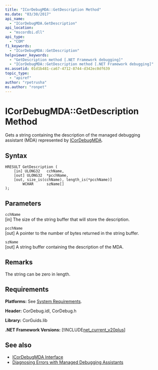 ```yaml
---
title: "ICorDebugMDA::GetDescription Method"
ms.date: "03/30/2017"
api_name: 
  - "ICorDebugMDA.GetDescription"
api_location: 
  - "mscordbi.dll"
api_type: 
  - "COM"
f1_keywords: 
  - "ICorDebugMDA::GetDescription"
helpviewer_keywords: 
  - "GetDescription method [.NET Framework debugging]"
  - "ICorDebugMDA::GetDescription method [.NET Framework debugging]"
ms.assetid: 01d1b481-ca67-4712-8744-d342ec0df639
topic_type: 
  - "apiref"
author: "rpetrusha"
ms.author: "ronpet"
---
```

# ICorDebugMDA::GetDescription Method
Gets a string containing the description of the managed debugging assistant (MDA) represented by [ICorDebugMDA](../../../../docs/framework/unmanaged-api/debugging/icordebugmda-interface.md).  
  
## Syntax  
  
```  
HRESULT GetDescription (  
    [in] ULONG32   cchName,  
    [out] ULONG32  *pcchName,  
    [out, size_is(cchName), length_is(*pcchName)]  
        WCHAR      szName[]  
);  
```  
  
## Parameters  
 `cchName`  
 [in] The size of the string buffer that will store the description.  
  
 `pcchName`  
 [out] A pointer to the number of bytes returned in the string buffer.  
  
 `szName`  
 [out] A string buffer containing the description of the MDA.  
  
## Remarks  
 The string can be zero in length.  
  
## Requirements  
 **Platforms:** See [System Requirements](../../../../docs/framework/get-started/system-requirements.md).  
  
 **Header:** CorDebug.idl, CorDebug.h  
  
 **Library:** CorGuids.lib  
  
 **.NET Framework Versions:** [!INCLUDE[net_current_v20plus](../../../../includes/net-current-v20plus-md.md)]  
  
## See also
- [ICorDebugMDA Interface](../../../../docs/framework/unmanaged-api/debugging/icordebugmda-interface.md)
- [Diagnosing Errors with Managed Debugging Assistants](../../../../docs/framework/debug-trace-profile/diagnosing-errors-with-managed-debugging-assistants.md)
